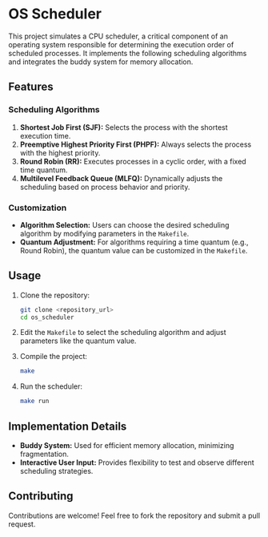 # OS Scheduler

This project simulates a CPU scheduler, a critical component of an operating system responsible for determining the execution order of scheduled processes. It implements the following scheduling algorithms and integrates the buddy system for memory allocation.

## Features

### Scheduling Algorithms
1. **Shortest Job First (SJF):** Selects the process with the shortest execution time.
2. **Preemptive Highest Priority First (PHPF):** Always selects the process with the highest priority.
3. **Round Robin (RR):** Executes processes in a cyclic order, with a fixed time quantum.
4. **Multilevel Feedback Queue (MLFQ):** Dynamically adjusts the scheduling based on process behavior and priority.

### Customization
- **Algorithm Selection:** Users can choose the desired scheduling algorithm by modifying parameters in the `Makefile`.
- **Quantum Adjustment:** For algorithms requiring a time quantum (e.g., Round Robin), the quantum value can be customized in the `Makefile`.

## Usage

1. Clone the repository:
   ```bash
   git clone <repository_url>
   cd os_scheduler
   ```

2. Edit the `Makefile` to select the scheduling algorithm and adjust parameters like the quantum value.

3. Compile the project:
   ```bash
   make
   ```

4. Run the scheduler:
   ```bash
   make run
   ```

## Implementation Details

- **Buddy System:** Used for efficient memory allocation, minimizing fragmentation.
- **Interactive User Input:** Provides flexibility to test and observe different scheduling strategies.

## Contributing
Contributions are welcome! Feel free to fork the repository and submit a pull request.


